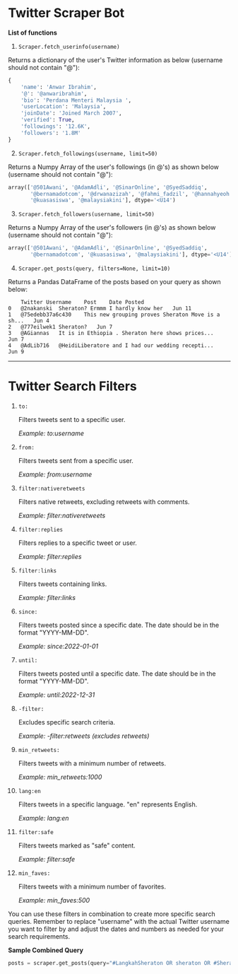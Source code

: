 # **Twitter Scraper Bot**

**List of functions**
1. `Scraper.fetch_userinfo(username)`

Returns a dictionary of the user's Twitter information as below (username should not contain "@"):
``` py
{
    'name': 'Anwar Ibrahim',
    '@': '@anwaribrahim',
    'bio': 'Perdana Menteri Malaysia ',
    'userLocation': 'Malaysia',
    'joinDate': 'Joined March 2007',
    'verified': True,
    'followings': '12.6K',
    'followers': '1.8M'
}
```

2. `Scraper.fetch_followings(username, limit=50)`

Returns a Numpy Array of the user's followings (in @'s) as shown below (username should not contain "@"):
``` py
array(['@501Awani', '@AdamAdli', '@SinarOnline', '@SyedSaddiq',
       '@bernamadotcom', '@drwanazizah', '@fahmi_fadzil', '@hannahyeoh',
       '@kuasasiswa', '@malaysiakini'], dtype='<U14')
```

3. `Scraper.fetch_followers(username, limit=50)`

Returns a Numpy Array of the user's followers (in @'s) as shown below (username should not contain "@"):
``` py
array(['@501Awani', '@AdamAdli', '@SinarOnline', '@SyedSaddiq',
       '@bernamadotcom', '@kuasasiswa', '@malaysiakini'], dtype='<U14')
```

4. `Scraper.get_posts(query, filters=None, limit=10)`

Returns a Pandas DataFrame of the posts based on your query as shown below:
```
	Twitter Username	Post	Date Posted
0	@2nakanski	Sheraton? Ermmm I hardly know her	Jun 11
1	@75edebb37a6c430	This new grouping proves Sheraton Move is a sh...	Jun 4
2	@777eilwek1	Sheraton?	Jun 7
3	@AGiannas	It is in Ethiopia . Sheraton here shows prices...	Jun 7
4	@AdLib716	@HeidiLiberatore and I had our wedding recepti...	Jun 9
```

<hr>

# **Twitter Search Filters**

1. `to:`
   
   Filters tweets sent to a specific user.
   
   *Example: to:username*

2. `from:`
   
   Filters tweets sent from a specific user.
   
   *Example: from:username*

3. `filter:nativeretweets`
   
   Filters native retweets, excluding retweets with comments.
   
   *Example: filter:nativeretweets*

4. `filter:replies`
   
   Filters replies to a specific tweet or user.
   
   *Example: filter:replies*

5. `filter:links`
   
   Filters tweets containing links.
   
   *Example: filter:links*

6. `since:`
   
   Filters tweets posted since a specific date. The date should be in the format "YYYY-MM-DD".
   
   *Example: since:2022-01-01*

7. `until:`
   
   Filters tweets posted until a specific date. The date should be in the format "YYYY-MM-DD".
   
   *Example: until:2022-12-31*

8. `-filter:`
   
   Excludes specific search criteria.
   
   *Example: -filter:retweets (excludes retweets)*

9. `min_retweets:`
   
   Filters tweets with a minimum number of retweets.
   
   *Example: min_retweets:1000*

10. `lang:en`
    
    Filters tweets in a specific language. "en" represents English.
    
    *Example: lang:en*

11. `filter:safe`
    
    Filters tweets marked as "safe" content.
    
    *Example: filter:safe*

12. `min_faves:`
    
    Filters tweets with a minimum number of favorites.
    
    *Example: min_faves:500*

You can use these filters in combination to create more specific search queries. Remember to replace "username" with the actual Twitter username you want to filter by and adjust the dates and numbers as needed for your search requirements.

**Sample Combined Query**
``` py
posts = scraper.get_posts(query="#LangkahSheraton OR sheraton OR #SheratonMove OR \"langkah sheraton\"", filters="-filter:links since:2020-01-09 lang:en -filter:nativeretweets", limit=500)
```